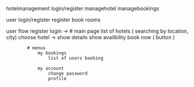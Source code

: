 hotelmanagement
	login/register
	managehotel
	managebookings


user
	login/register
	register
	book rooms


user flow
	register
	login
		-> 
			# main page 
				list of hotels ( searching by location, city)
					choose hotel
						->
							show details
							show availbility
							book now ( button  )

			# menus
				my bookings
					list of users booking

				my account
					change password
					profile
